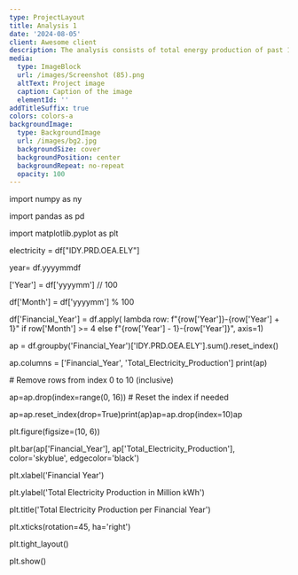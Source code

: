 ```yaml
---
type: ProjectLayout
title: Analysis 1
date: '2024-08-05'
client: Awesome client
description: The analysis consists of total energy production of past 10 years
media:
  type: ImageBlock
  url: /images/Screenshot (85).png
  altText: Project image
  caption: Caption of the image
  elementId: ''
addTitleSuffix: true
colors: colors-a
backgroundImage:
  type: BackgroundImage
  url: /images/bg2.jpg
  backgroundSize: cover
  backgroundPosition: center
  backgroundRepeat: no-repeat
  opacity: 100
---
```


import numpy as ny

import pandas as pd

import matplotlib.pyplot as plt

electricity = df\["IDY.PRD.OEA.ELY"]

year= df.yyyymmdf

\['Year'] = df\['yyyymm'] // 100

df\['Month'] = df\['yyyymm'] % 100

df\['Financial\_Year'] = df.apply(    lambda row: f"{row\['Year']}-{row\['Year'] + 1}" if row\['Month'] >= 4 else f"{row\['Year'] - 1}-{row\['Year']}",    axis=1)

ap = df.groupby('Financial\_Year')\['IDY.PRD.OEA.ELY'].sum().reset\_index()

ap.columns = \['Financial\_Year', 'Total\_Electricity\_Production']
print(ap)

\# Remove rows from index 0 to 10 (inclusive)

ap=ap.drop(index=range(0, 16))
\# Reset the index if needed

ap=ap.reset\_index(drop=True)print(ap)ap=ap.drop(index=10)ap

plt.figure(figsize=(10, 6))

plt.bar(ap\['Financial\_Year'], ap\['Total\_Electricity\_Production'], color='skyblue', edgecolor='black')

plt.xlabel('Financial Year')

plt.ylabel('Total Electricity Production in Million kWh')

plt.title('Total Electricity Production per Financial Year')

plt.xticks(rotation=45, ha='right')

plt.tight\_layout()

plt.show()
